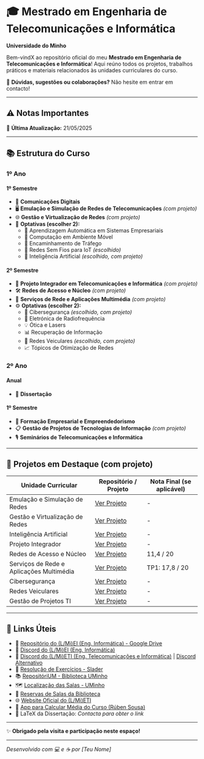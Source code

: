 # 🎓 Mestrado em Engenharia de Telecomunicações e Informática  
**Universidade do Minho**

Bem-vindX ao repositório oficial do meu **Mestrado em Engenharia de Telecomunicações e Informática**! Aqui reúno todos os projetos, trabalhos práticos e materiais relacionados às unidades curriculares do curso.

💬 **Dúvidas, sugestões ou colaborações?** Não hesite em entrar em contacto!

---

## ⚠️ Notas Importantes  
📅 **Última Atualização:** 21/05/2025

---

## 📚 Estrutura do Curso  

### 1º Ano

#### 1º Semestre  
- 📡 **Comunicações Digitais**  
- 🖥️ **Emulação e Simulação de Redes de Telecomunicações** _(com projeto)_  
- 🌐 **Gestão e Virtualização de Redes** _(com projeto)_  
- 🎯 **Optativas (escolher 2):**  
  - 🤖 Aprendizagem Automática em Sistemas Empresariais  
  - 📱 Computação em Ambiente Móvel  
  - 🚦 Encaminhamento de Tráfego  
  - 📶 Redes Sem Fios para IoT _(escolhido)_  
  - 🧠 Inteligência Artificial _(escolhido, com projeto)_  

#### 2º Semestre  
- 🔗 **Projeto Integrador em Telecomunicações e Informática** _(com projeto)_  
- 🛠️ **Redes de Acesso e Núcleo** _(com projeto)_  
- 🎥 **Serviços de Rede e Aplicações Multimédia** _(com projeto)_  
- ⚙️ **Optativas (escolher 2):**  
  - 🔐 Cibersegurança _(escolhido, com projeto)_  
  - 📡 Eletrónica de Radiofrequência  
  - 💡 Ótica e Lasers  
  - 📊 Recuperação de Informação  
  - 🚗 Redes Veiculares _(escolhido, com projeto)_  
  - 📈 Tópicos de Otimização de Redes  

### 2º Ano

#### Anual  
- 📄 **Dissertação**

#### 1º Semestre  
- 💼 **Formação Empresarial e Empreendedorismo**  
- 📋 **Gestão de Projetos de Tecnologias de Informação** _(com projeto)_  
- 🎙️ **Seminários de Telecomunicações e Informática**

---

## 🚀 Projetos em Destaque (com projeto)

| Unidade Curricular                      | Repositório / Projeto                         | Nota Final (se aplicável)               |
|---------------------------------------|-----------------------------------------------|----------------------------------------|
| Emulação e Simulação de Redes          | [Ver Projeto](./EmulacaoSimulacao)            | -                                      |
| Gestão e Virtualização de Redes        | [Ver Projeto](./GestaoVirtualizacao)          | -                                      |
| Inteligência Artificial                | [Ver Projeto](./InteligenciaArtificial)       | -                                      |
| Projeto Integrador                     | [Ver Projeto](./ProjetoIntegrador)             | -                                      |
| Redes de Acesso e Núcleo               | [Ver Projeto](./RedesAcessoNucleo)             | 11,4 / 20                              |
| Serviços de Rede e Aplicações Multimédia | [Ver Projeto](./ServicosRedeMultimedia)       | TP1: 17,8 / 20 | TP2: 16,5 / 20          |
| Cibersegurança                        | [Ver Projeto](./Ciberseguranca)                | -                                      |
| Redes Veiculares                      | [Ver Projeto](./RedesVeiculares)               | -                                      |
| Gestão de Projetos TI                 | [Ver Projeto](./GestaoProjetosTI)              | -                                      |

---

## 🔗 Links Úteis

- 📂 [Repositório do (L/Mi)EI (Eng. Informática) - Google Drive](https://drive.google.com/drive/folders/1tBpWJmF0gvXJuGDTxpHNRdjJGYIjbHZZ)  
- 💬 [Discord do (L/Mi)EI (Eng. Informática)](https://discord.gg/m3kVwYM)  
- 💬 [Discord do (L/Mi)ETI (Eng. Telecomunicações e Informática)](https://discord.gg/R3gYuVa7QW) | [Discord Alternativo](https://discord.gg/Qv4wxwB)  
- 📖 [Resolução de Exercícios - Slader](https://www.slader.com)  
- 📚 [RepositóriUM - Biblioteca UMinho](https://repositorium.sdum.uminho.pt/)  
- 🗺️ [Localização das Salas - UMinho](https://whereis.uminho.pt/)  
- 🏫 [Reservas de Salas da Biblioteca](https://reservas.sdum.uminho.pt/)  
- 🌐 [Website Oficial do (L/Mi)ETI](http://mieti.eng.uminho.pt/)  
- 📱 [App para Calcular Média do Curso (Rúben Sousa)](https://play.google.com/store/apps/details?id=com.github.rubensousa.mieti&hl=en_US)  
- 📄 LaTeX da Dissertação: *Contacta para obter o link*

---

✨ **Obrigado pela visita e participação neste espaço!**

---

*Desenvolvido com 💻 e ☕ por [Teu Nome]*
